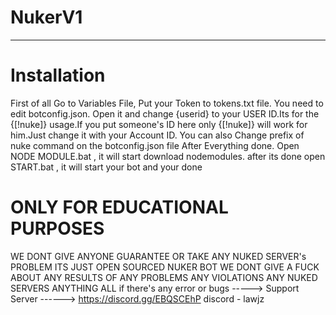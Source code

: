 # NukerV1
------------------------
# Installation
First of all Go to Variables File, Put your Token to tokens.txt file.
You need to edit botconfig.json. Open it and change {userid} to your USER ID.Its for the {[!nuke]} usage.If you put someone's ID here only {[!nuke]} will work for him.Just change it with your Account ID.
You can also Change prefix of nuke command on the botconfig.json file
After Everything done.
Open NODE MODULE.bat , it will start download nodemodules.
after its done open START.bat , it will start your bot and your done

# ONLY FOR EDUCATIONAL PURPOSES
WE DONT GIVE ANYONE GUARANTEE OR TAKE ANY NUKED SERVER's PROBLEM
ITS JUST OPEN SOURCED NUKER BOT
WE DONT GIVE A FUCK ABOUT ANY RESULTS OF ANY PROBLEMS ANY VIOLATIONS ANY NUKED SERVERS ANYTHING ALL
if there's any error or bugs -----> Support Server ------> https://discord.gg/EBQSCEhP
discord - lawjz
